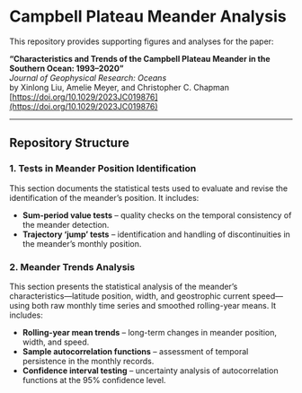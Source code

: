 # Campbell Plateau Meander Analysis  

This repository provides supporting figures and analyses for the paper:  

**“Characteristics and Trends of the Campbell Plateau Meander in the Southern Ocean: 1993–2020”**  
*Journal of Geophysical Research: Oceans*  
by Xinlong Liu, Amelie Meyer, and Christopher C. Chapman  
[https://doi.org/10.1029/2023JC019876](https://doi.org/10.1029/2023JC019876)  

---

## Repository Structure  

### 1. Tests in Meander Position Identification  
This section documents the statistical tests used to evaluate and revise the identification of the meander’s position. It includes:  
- **Sum-period value tests** – quality checks on the temporal consistency of the meander detection.  
- **Trajectory ‘jump’ tests** – identification and handling of discontinuities in the meander’s monthly position.  

### 2. Meander Trends Analysis  
This section presents the statistical analysis of the meander’s characteristics—latitude position, width, and geostrophic current speed—using both raw monthly time series and smoothed rolling-year means. It includes:  
- **Rolling-year mean trends** – long-term changes in meander position, width, and speed.  
- **Sample autocorrelation functions** – assessment of temporal persistence in the monthly records.  
- **Confidence interval testing** – uncertainty analysis of autocorrelation functions at the 95% confidence level.  
